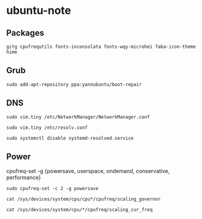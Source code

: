 # ubuntu-note

## Packages

    gitg cpufrequtils fonts-inconsolata fonts-wqy-microhei faba-icon-theme hime
    
## Grub

    sudo add-apt-repository ppa:yannubuntu/boot-repair
    
## DNS

    sudo vim.tiny /etc/NetworkManager/NetworkManager.conf
  
    sudo vim.tiny /etc/resolv.conf
  
    sudo systemctl disable systemd-resolved.service
    
## Power

  cpufreq-set -g {powersave, userspace, ondemand, conservative, performance}

    sudo cpufreq-set -c 2 -g powersave
    
    cat /sys/devices/system/cpu/cpu*/cpufreq/scaling_governor
    
    cat /sys/devices/system/cpu/*/cpufreq/scaling_cur_freq
